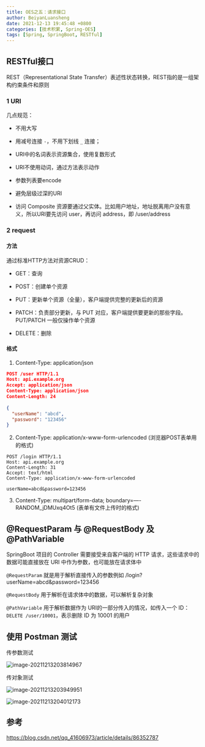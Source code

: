 ```yaml
---
title: OES之五：请求接口
author: BeiyanLuansheng
date: 2021-12-13 19:45:48 +0800
categories: [技术积累, Spring-OES]
tags: [Spring, SpringBoot, RESTful]
---
```


## RESTful接口

REST（Representational State Transfer）表述性状态转换，REST指的是一组架构约束条件和原则

### 1 URI

几点规范：

- 不用大写

- 用减号连接 `-`，不用下划线 `_` 连接；

- URI中的名词表示资源集合，使用复数形式

- URI不使用动词，通过方法表示动作

- 参数列表要encode

- 避免层级过深的URI

- 访问 Composite 资源要通过父实体。比如用户地址，地址脱离用户没有意义，所以URI要先访问 user，再访问 address，即 /user/address

### 2 request

#### 方法

通过标准HTTP方法对资源CRUD：

- GET：查询

- POST：创建单个资源

- PUT：更新单个资源（全量），客户端提供完整的更新后的资源

- PATCH：负责部分更新，与 PUT 对应，客户端提供要更新的那些字段。PUT/PATCH 一般仅操作单个资源

- DELETE：删除

#### 格式

1. Content-Type: application/json

```json
POST /user HTTP/1.1
Host: api.example.org
Accept: application/json
Content-Type: application/json
Content-Length: 24
 
{   
  "userName": "abcd",
  "password": "123456"
}
```

2. Content-Type: application/x-www-form-urlencoded (浏览器POST表单用的格式)

```
POST /login HTTP/1.1
Host: api.example.org
Content-Length: 31
Accept: text/html
Content-Type: application/x-www-form-urlencoded
 
userName=abcd&password=123456
```

3. Content-Type: multipart/form-data; boundary=—-RANDOM_jDMUxq4Ot5 (表单有文件上传时的格式)

## @RequestParam 与 @RequestBody 及 @PathVariable

SpringBoot 项目的 Controller 需要接受来自客户端的 HTTP 请求，这些请求中的数据可能直接放在 URI 中作为参数，也可能放在请求体中

`@RequestParam` 就是用于解析直接传入的参数例如 /login?userName=abcd&password=123456

`@RequestBody` 用于解析在请求体中的数据，可以解析复杂对象

`@PathVariable` 用于解析数据作为 URI的一部分传入的情况，如传入一个 ID：`DELETE /user/10001`，表示删除 ID 为 10001 的用户

## 使用 Postman 测试

传参数测试

![image-20211213203814967](/oes/image-20211213203814967.png)

传对象测试

![image-20211213203949951](/oes/image-20211213203949951.png)

![image-20211213204012173](/oes/image-20211213204012173.png)


## 参考

https://blog.csdn.net/qq_41606973/article/details/86352787